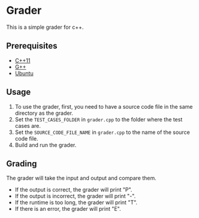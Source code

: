 # Grader
This is a simple grader for c++.
## Prerequisites
* [C++11](https://www.cplusplus.com/info/description/)
* [G++](https://gcc.gnu.org/)
* [Ubuntu](https://www.ubuntu.com/)
## Usage
1. To use the grader, first, you need to have a source code file in the same directory as the grader.
1. Set the `TEST_CASES_FOLDER` in `grader.cpp` to the folder where the test cases are.
1. Set the `SOURCE_CODE_FILE_NAME` in `grader.cpp` to the name of the source code file.
1. Build and run the grader.
## Grading
The grader will take the input and output and compare them.
- If the output is correct, the grader will print "P".
- If the output is incorrect, the grader will print "-".
- If the runtime is too long, the grader will print "T".
- If there is an error, the grader will print "E".